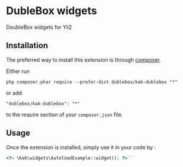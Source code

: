 DubleBox widgets
================
DoubleBox widgets for Yii2

Installation
------------

The preferred way to install this extension is through [composer](http://getcomposer.org/download/).

Either run

```
php composer.phar require --prefer-dist dublebox/kak-dublebox "*"
```

or add

```
"dublebox/kak-dublebox": "*"
```

to the require section of your `composer.json` file.


Usage
-----

Once the extension is installed, simply use it in your code by  :

```php
<?= \kak\widgets\AutoloadExample::widget(); ?>```